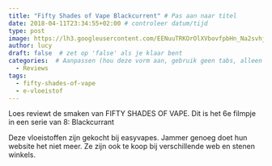 ```yaml
---
title: "Fifty Shades of Vape Blackcurrent" # Pas aan naar titel
date: 2018-04-11T23:34:55+02:00 # controleer datum/tijd
type: post
image: https://lh3.googleusercontent.com/EENuuTRKOrOlXVbovfpbHn_Na2svhjWrdLXn6ogS6CySLLFX1TrR3c88p4swwLCtR5BXldQeOuFRFDF8mk8bSaohJoxChcUaINcev3rNRz3H-haqJeVQqZK3MX7vhkNdSi5HWmZosoEA-mf2QhqnI_Gznzp04uoa53Iw3FK3I8NcTJ8AYskVeJgRNKvRRUrS_D3-YwPEF5zUdMA4UY8LuORAv9MdCqW0DYUeaqC3kHWZ7WLKzox11qFs1OHoWhV7iwlnv1Y2uZwk0a9fXV1TB2fh5Tg3tx6cahZK0w6EAssEUBLXJ_-cHKpTzts-sACLzAe-xEtPxh_f0E14phKM-O8N6VeXzhD-Q0sC036XGzdYrOsn2X3yvMUOScyZnQv6hwH0QKi69Cktnr0bYeZO6qlsSXB4NcthXtEbgVKugKJ1ioh3QdM4wxBKTcbKblTsG99vAVKkVSzJQPHzjHBwl7erZIdW4DWTmcXA41UpOdGa-bCep7X2xivQxRjul9o0PqEZw7LWNHWv1TrXsKgq4JaRzGlJyVJsObEPA-Zx-HbD1o_uIJnsZAg4IfNirN2WOtCO00gVvGKTcp6Nl0Fdc5g1U-CRtL5vnyRJymSXxQFO1KKyiu7suPMyIRCA-gItgnwdc4Irp-LvNbt1PCeAzTBRpRV50iv5Ig=s500-k-no
author: lucy
draft: false  # zet op 'false' als je klaar bent
categories:  # Aanpassen (hou deze vorm aan, gebruik geen tabs, alleen spaties)
  - Reviews
tags:
  - fifty-shades-of-vape
  - e-vloeistof
---
```


Loes reviewt de smaken van FIFTY SHADES OF VAPE. 
Dit is het 6e filmpje in een serie van 8: Blackcurrant

Deze vloeistoffen zijn gekocht bij easyvapes. Jammer genoeg doet hun website het niet meer. 
Ze zijn ook te koop bij verschillende web en stenen winkels.